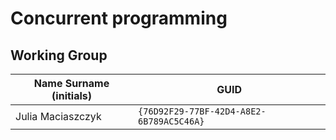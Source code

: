 # Concurrent programming

## Working Group

| Name Surname (initials) | GUID                                     |
| ----------------------- | ---------------------------------------- |
| Julia Maciaszczyk       | `{76D92F29-77BF-42D4-A8E2-6B789AC5C46A}` |
